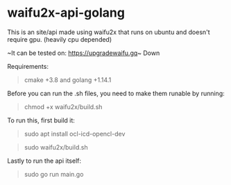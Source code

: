 # waifu2x-api-golang
This is an site/api made using waifu2x that runs on ubuntu and doesn't require gpu. (heavily cpu depended)

~It can be tested on: https://upgradewaifu.gq~ Down

Requirements:

> cmake +3.8 and 
> golang +1.14.1

Before you can run the .sh files, you need to make them runable by running:

> chmod +x waifu2x/build.sh

To run this, first build it:

> sudo apt install ocl-icd-opencl-dev

> sudo waifu2x/build.sh

Lastly to run the api itself:

> sudo go run main.go

